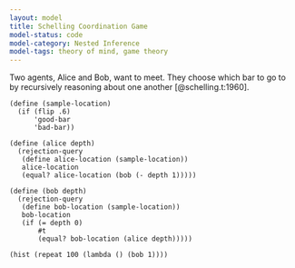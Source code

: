 ```yaml
---
layout: model
title: Schelling Coordination Game
model-status: code
model-category: Nested Inference
model-tags: theory of mind, game theory
---
```


Two agents, Alice and Bob, want to meet. They choose which bar to
go to by recursively reasoning about one another
[@schelling.t:1960].

    (define (sample-location)
      (if (flip .6)
          'good-bar
          'bad-bar))
    
    (define (alice depth)
      (rejection-query
       (define alice-location (sample-location))
       alice-location
       (equal? alice-location (bob (- depth 1)))))
    
    (define (bob depth)
      (rejection-query
       (define bob-location (sample-location))
       bob-location
       (if (= depth 0)
           #t
           (equal? bob-location (alice depth)))))
    
    (hist (repeat 100 (lambda () (bob 1))))

